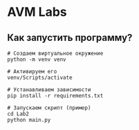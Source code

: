 # AVM Labs

## Как запустить программу?

```shell
# Создаем виртуальное окружение
python -m venv venv

# Активируем его
venv/Scripts/activate

# Устанавливаем зависимости
pip install -r requirements.txt

# Запускаем скрипт (пример)
cd Lab2
python main.py
```
